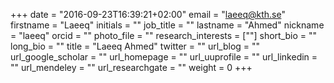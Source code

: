 +++
date = "2016-09-23T16:39:21+02:00"
email = "laeeq@kth.se"
firstname = "Laeeq"
initials = ""
job_title = ""
lastname = "Ahmed"
nickname = "laeeq"
orcid = ""
photo_file = ""
research_interests = [""]
short_bio = ""
long_bio = ""
title = "Laeeq Ahmed"
twitter = ""
url_blog = ""
url_google_scholar = ""
url_homepage = ""
url_uuprofile = ""
url_linkedin = ""
url_mendeley = ""
url_researchgate = ""
weight = 0
+++

